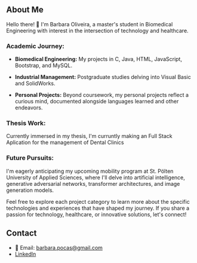 ## About Me

Hello there! 👋 I'm Barbara Oliveira, a master's student in Biomedical Engineering with interest in the intersection of technology and healthcare.

### Academic Journey:

- **Biomedical Engineering:** My projects in C, Java, HTML, JavaScript, Bootstrap, and MySQL.

- **Industrial Management:** Postgraduate studies delving into Visual Basic and SolidWorks.

- **Personal Projects:** Beyond coursework, my personal projects reflect a curious mind, documented alongside languages learned and other endeavors.

### Thesis Work:

Currently immersed in my thesis, I'm curruntly making an Full Stack Aplication for the management of Dental Clinics


### Future Pursuits:

I'm eagerly anticipating my upcoming mobility program at St. Pölten University of Applied Sciences, where I'll delve into artificial intelligence, generative adversarial networks, transformer architectures, and image generation models.

Feel free to explore each project category to learn more about the specific technologies and experiences that have shaped my journey. If you share a passion for technology, healthcare, or innovative solutions, let's connect!

## Contact

- 📧 Email: [barbara.pocas@gmail.com](mailto:barbara.pocas@gmail.com)
- [LinkedIn](https://www.linkedin.com/in/barbaroliveira/)
